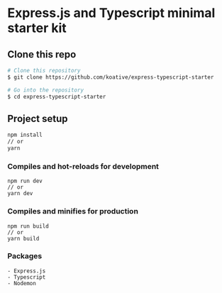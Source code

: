 # Express.js and Typescript minimal starter kit

## Clone this repo

```bash
# Clone this repository
$ git clone https://github.com/koative/express-typescript-starter

# Go into the repository
$ cd express-typescript-starter
```

## Project setup

```bash
npm install
// or
yarn
```

### Compiles and hot-reloads for development

```
npm run dev
// or
yarn dev
```

### Compiles and minifies for production

```
npm run build
// or
yarn build
```

### Packages

```
- Express.js
- Typescript
- Nodemon
```
